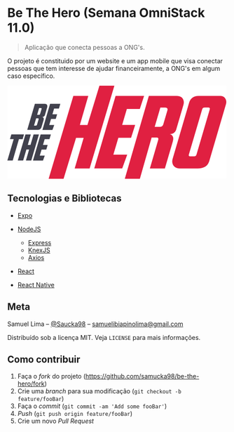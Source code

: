 # Be The Hero (Semana OmniStack 11.0)
> Aplicação que conecta pessoas a ONG's.

O projeto é constituido por um website e um app mobile que visa conectar pessoas que tem interesse de ajudar financeiramente, a ONG's em algum caso específico.

![](/frontend/src/assets/logo.svg)


## Tecnologias e Bibliotecas

* [Expo](https://expo.io/)

* [NodeJS](https://nodejs.org/en/)
    * [Express](https://expressjs.com/pt-br/)
    * [KnexJS](http://knexjs.org/)
    * [Axios](https://github.com/axios/axios)

* [React](https://pt-br.reactjs.org/)

* [React Native](https://reactnative.dev/)


## Meta

Samuel Lima – [@Saucka98](https://www.linkedin.com/in/samuel-ibiapino-lima-44847611b) – samuelibiapinolima@gmail.com

Distribuído sob a licença MIT. Veja `LICENSE` para mais informações.


## Como contribuir

1. Faça o _fork_ do projeto (<https://github.com/samucka98/be-the-hero/fork>)
2. Crie uma _branch_ para sua modificação (`git checkout -b feature/fooBar`)
3. Faça o _commit_ (`git commit -am 'Add some fooBar'`)
4. _Push_ (`git push origin feature/fooBar`)
5. Crie um novo _Pull Request_
